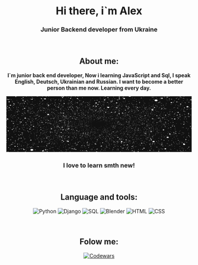 <div id="Header" align="center">
    <h1>Hi there, i`m Alex</h1>
    <h3>Junior Backend developer from Ukraine</h3>


<br>

## About me:

<b> I`m junior back end developer, Now i learning JavaScript and Sql, I speak English, Deutsch, Ukrainian and Russian. I want to become a better person than me now. Learning every day.


</b>

<a href="https://github.com/Fxr-Whxt"> <img src="assets/original(1).gif"></img></a>
### I love to learn smth new! 

<br>

## Language and tools:

![Python](https://img.shields.io/badge/Python--pink?style=flat-square&logo=Python&labelColor=black&color=pink)
![Django](https://img.shields.io/badge/Django--red?style=flat-square&logo=Django&labelColor=black&color=red)
![SQL](https://img.shields.io/badge/SQL--green?style=flat-square&logo=SQL&labelColor=black&color=Green)
![Blender](https://img.shields.io/badge/Blender--Blue?style=flat-square&logo=Blender&labelColor=black&color=blue)
![HTML](https://img.shields.io/badge/HTML--Blue?style=flat-square&logo=HTML5&labelColor=black&color=white)
![CSS](https://img.shields.io/badge/CSS--Blue?style=flat-square&logo=CSS3&labelColor=black&color=purple)

<br>

## Folow me:
[![Codewars](https://www.codewars.com/users/FxrWhxt/badges/small)](https://www.codewars.com/users/FxrWhxt)



</div>